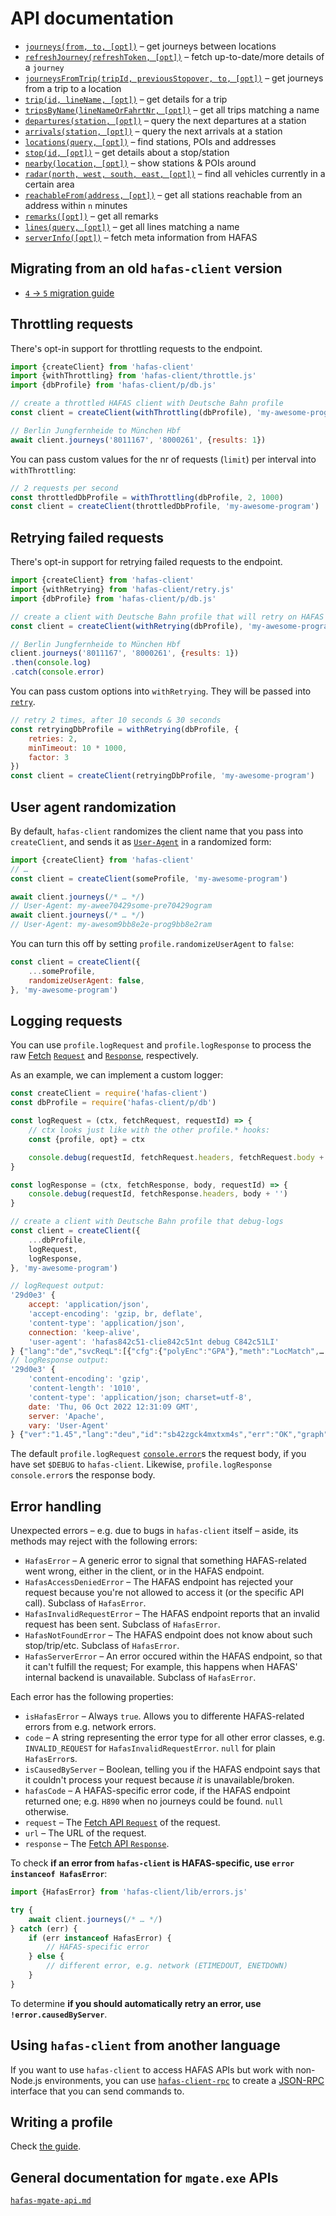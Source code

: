 # API documentation

- [`journeys(from, to, [opt])`](journeys.md) – get journeys between locations
- [`refreshJourney(refreshToken, [opt])`](refresh-journey.md) – fetch up-to-date/more details of a `journey`
- [`journeysFromTrip(tripId, previousStopover, to, [opt])`](journeys-from-trip.md) – get journeys from a trip to a location
- [`trip(id, lineName, [opt])`](trip.md) – get details for a trip
- [`tripsByName(lineNameOrFahrtNr, [opt])`](trips-by-name.md) – get all trips matching a name
- [`departures(station, [opt])`](departures.md) – query the next departures at a station
- [`arrivals(station, [opt])`](arrivals.md) – query the next arrivals at a station
- [`locations(query, [opt])`](locations.md) – find stations, POIs and addresses
- [`stop(id, [opt])`](stop.md) – get details about a stop/station
- [`nearby(location, [opt])`](nearby.md) – show stations & POIs around
- [`radar(north, west, south, east, [opt])`](radar.md) – find all vehicles currently in a certain area
- [`reachableFrom(address, [opt])`](reachable-from.md) – get all stations reachable from an address within `n` minutes
- [`remarks([opt])`](remarks.md) – get all remarks
- [`lines(query, [opt])`](lines.md) – get all lines matching a name
- [`serverInfo([opt])`](server-info.md) – fetch meta information from HAFAS

## Migrating from an old `hafas-client` version

- [`4` → `5` migration guide](migrating-to-5.md)

## Throttling requests

There's opt-in support for throttling requests to the endpoint.

```js
import {createClient} from 'hafas-client'
import {withThrottling} from 'hafas-client/throttle.js'
import {dbProfile} from 'hafas-client/p/db.js'

// create a throttled HAFAS client with Deutsche Bahn profile
const client = createClient(withThrottling(dbProfile), 'my-awesome-program')

// Berlin Jungfernheide to München Hbf
await client.journeys('8011167', '8000261', {results: 1})
```

You can pass custom values for the nr of requests (`limit`) per interval into `withThrottling`:

```js
// 2 requests per second
const throttledDbProfile = withThrottling(dbProfile, 2, 1000)
const client = createClient(throttledDbProfile, 'my-awesome-program')
```

## Retrying failed requests

There's opt-in support for retrying failed requests to the endpoint.

```js
import {createClient} from 'hafas-client'
import {withRetrying} from 'hafas-client/retry.js'
import {dbProfile} from 'hafas-client/p/db.js'

// create a client with Deutsche Bahn profile that will retry on HAFAS errors
const client = createClient(withRetrying(dbProfile), 'my-awesome-program')

// Berlin Jungfernheide to München Hbf
client.journeys('8011167', '8000261', {results: 1})
.then(console.log)
.catch(console.error)
```

You can pass custom options into `withRetrying`. They will be passed into [`retry`](https://github.com/tim-kos/node-retry#tutorial).

```js
// retry 2 times, after 10 seconds & 30 seconds
const retryingDbProfile = withRetrying(dbProfile, {
	retries: 2,
	minTimeout: 10 * 1000,
	factor: 3
})
const client = createClient(retryingDbProfile, 'my-awesome-program')
```

## User agent randomization

By default, `hafas-client` randomizes the client name that you pass into `createClient`, and sends it as [`User-Agent`](https://developer.mozilla.org/en-US/docs/Web/HTTP/Headers/User-Agent) in a randomized form:

```js
import {createClient} from 'hafas-client'
// …
const client = createClient(someProfile, 'my-awesome-program')

await client.journeys(/* … */)
// User-Agent: my-awee70429some-pre70429ogram
await client.journeys(/* … */)
// User-Agent: my-awesom9bb8e2e-prog9bb8e2ram
```

You can turn this off by setting `profile.randomizeUserAgent` to `false`:

```js
const client = createClient({
	...someProfile,
	randomizeUserAgent: false,
}, 'my-awesome-program')
```

## Logging requests

You can use `profile.logRequest` and `profile.logResponse` to process the raw [Fetch](https://developer.mozilla.org/en-US/docs/Web/API/Fetch_API) [`Request`](https://developer.mozilla.org/en-US/docs/Web/API/Request) and [`Response`](https://developer.mozilla.org/en-US/docs/Web/API/Response), respectively.

As an example, we can implement a custom logger:

```js
const createClient = require('hafas-client')
const dbProfile = require('hafas-client/p/db')

const logRequest = (ctx, fetchRequest, requestId) => {
	// ctx looks just like with the other profile.* hooks:
	const {profile, opt} = ctx

	console.debug(requestId, fetchRequest.headers, fetchRequest.body + '')
}

const logResponse = (ctx, fetchResponse, body, requestId) => {
	console.debug(requestId, fetchResponse.headers, body + '')
}

// create a client with Deutsche Bahn profile that debug-logs
const client = createClient({
	...dbProfile,
	logRequest,
	logResponse,
}, 'my-awesome-program')
```

```js
// logRequest output:
'29d0e3' {
	accept: 'application/json',
	'accept-encoding': 'gzip, br, deflate',
	'content-type': 'application/json',
	connection: 'keep-alive',
	'user-agent': 'hafas842c51-clie842c51nt debug C842c51LI'
} {"lang":"de","svcReqL":[{"cfg":{"polyEnc":"GPA"},"meth":"LocMatch",…
// logResponse output:
'29d0e3' {
	'content-encoding': 'gzip',
	'content-length': '1010',
	'content-type': 'application/json; charset=utf-8',
	date: 'Thu, 06 Oct 2022 12:31:09 GMT',
	server: 'Apache',
	vary: 'User-Agent'
} {"ver":"1.45","lang":"deu","id":"sb42zgck4mxtxm4s","err":"OK","graph"…
```

The default `profile.logRequest` [`console.error`](https://nodejs.org/docs/latest-v10.x/api/console.html#console_console_error_data_args)s the request body, if you have set `$DEBUG` to `hafas-client`. Likewise, `profile.logResponse` `console.error`s the response body.

## Error handling

Unexpected errors – e.g. due to bugs in `hafas-client` itself – aside, its methods may reject with the following errors:

- `HafasError` – A generic error to signal that something HAFAS-related went wrong, either in the client, or in the HAFAS endpoint.
- `HafasAccessDeniedError` – The HAFAS endpoint has rejected your request because you're not allowed to access it (or the specific API call). Subclass of `HafasError`.
- `HafasInvalidRequestError` – The HAFAS endpoint reports that an invalid request has been sent. Subclass of `HafasError`.
- `HafasNotFoundError` – The HAFAS endpoint does not know about such stop/trip/etc. Subclass of `HafasError`.
- `HafasServerError` – An error occured within the HAFAS endpoint, so that it can't fulfill the request; For example, this happens when HAFAS' internal backend is unavailable. Subclass of `HafasError`.

Each error has the following properties:

- `isHafasError` – Always `true`. Allows you to differente HAFAS-related errors from e.g. network errors.
- `code` – A string representing the error type for all other error classes, e.g. `INVALID_REQUEST` for `HafasInvalidRequestError`. `null` for plain `HafasError`s.
- `isCausedByServer` – Boolean, telling you if the HAFAS endpoint says that it couldn't process your request because *it* is unavailable/broken.
- `hafasCode` – A HAFAS-specific error code, if the HAFAS endpoint returned one; e.g. `H890` when no journeys could be found. `null` otherwise.
- `request` – The [Fetch API `Request`](https://developer.mozilla.org/en-US/docs/Web/API/Request) of the request.
- `url` – The URL of the request.
- `response` – The [Fetch API `Response`](https://developer.mozilla.org/en-US/docs/Web/API/Response).

To check **if an error from `hafas-client` is HAFAS-specific, use `error instanceof HafasError`**:

```js
import {HafasError} from 'hafas-client/lib/errors.js'

try {
	await client.journeys(/* … */)
} catch (err) {
	if (err instanceof HafasError) {
		// HAFAS-specific error
	} else {
		// different error, e.g. network (ETIMEDOUT, ENETDOWN)
	}
}
```

To determine **if you should automatically retry an error, use `!error.causedByServer`**.

## Using `hafas-client` from another language

If you want to use `hafas-client` to access HAFAS APIs but work with non-Node.js environments, you can use [`hafas-client-rpc`](https://github.com/derhuerst/hafas-client-rpc) to create a [JSON-RPC](https://www.jsonrpc.org) interface that you can send commands to.

## Writing a profile

Check [the guide](writing-a-profile.md).

## General documentation for `mgate.exe` APIs

[`hafas-mgate-api.md`](hafas-mgate-api.md)
